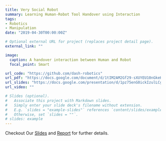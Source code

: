 ```yaml
---
title: Very Social Robot
summary: Learning Human-Robot Tool Handover using Interaction
tags:
- Robotics
- Manipulation
date: "2019-04-30T00:00:00Z"

# Optional external URL for project (replaces project detail page).
external_link: ""

image:
  caption: A handover interaction between Human and Robot
  focal_point: Smart

url_code: "https://github.com/dash-robotics"
url_pdf: "https://docs.google.com/document/d/1tIM2AM2Gf29-sXUYEU10nGkeHHjlOUO5cJ2qIVvNpCA/edit?usp=sharing"
url_slides: "https://docs.google.com/presentation/d/1pz75enG0ickIzulLCgeZ9WUNxDMdSOju0Na5tF5h4nQ/edit?usp=sharing"
url_video: ""

# Slides (optional).
#   Associate this project with Markdown slides.
#   Simply enter your slide deck's filename without extension.
#   E.g. `slides = "example-slides"` references `content/slides/example-slides.md`.
#   Otherwise, set `slides = ""`.
# slides: example
---
```


Checkout Our [Slides](https://docs.google.com/presentation/d/1pz75enG0ickIzulLCgeZ9WUNxDMdSOju0Na5tF5h4nQ/edit?usp=sharing) and [Report](https://docs.google.com/document/d/1tIM2AM2Gf29-sXUYEU10nGkeHHjlOUO5cJ2qIVvNpCA/edit?usp=sharing) for further details.